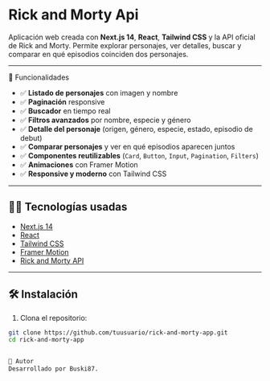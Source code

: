 # Rick and Morty Api

Aplicación web creada con **Next.js 14**, **React**, **Tailwind CSS** y la API oficial de Rick and Morty. Permite explorar personajes, ver detalles, buscar y comparar en qué episodios coinciden dos personajes.

---

🚀 Funcionalidades

- ✅ **Listado de personajes** con imagen y nombre
- ✅ **Paginación** responsive
- ✅ **Buscador** en tiempo real
- ✅ **Filtros avanzados** por nombre, especie y género
- ✅ **Detalle del personaje** (origen, género, especie, estado, episodio de debut)
- ✅ **Comparar personajes** y ver en qué episodios aparecen juntos
- ✅ **Componentes reutilizables** (`Card`, `Button`, `Input`, `Pagination`, `Filters`)
- ✅ **Animaciones** con Framer Motion
- ✅ **Responsive y moderno** con Tailwind CSS

---

## 🧑‍💻 Tecnologías usadas

- [Next.js 14](https://nextjs.org/)
- [React](https://react.dev/)
- [Tailwind CSS](https://tailwindcss.com/)
- [Framer Motion](https://www.framer.com/motion/)
- [Rick and Morty API](https://rickandmortyapi.com/)

---

## 🛠️ Instalación

1. Clona el repositorio:

```bash
git clone https://github.com/tuusuario/rick-and-morty-app.git
cd rick-and-morty-app


🧠 Autor
Desarrollado por Buski87.